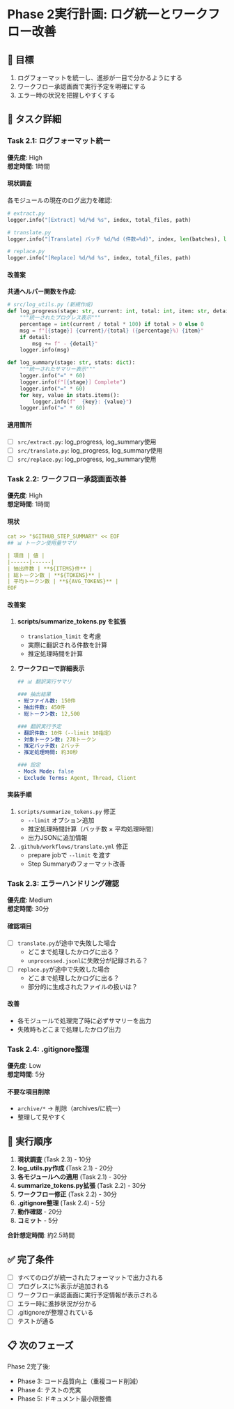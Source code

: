 # Phase 2実行計画: ログ統一とワークフロー改善

## 🎯 目標
1. ログフォーマットを統一し、進捗が一目で分かるようにする
2. ワークフロー承認画面で実行予定を明確にする
3. エラー時の状況を把握しやすくする

## 📝 タスク詳細

### Task 2.1: ログフォーマット統一
**優先度**: High  
**想定時間**: 1時間

#### 現状調査
各モジュールの現在のログ出力を確認:

```python
# extract.py
logger.info("[Extract] %d/%d %s", index, total_files, path)

# translate.py  
logger.info("[Translate] バッチ %d/%d (件数=%d)", index, len(batches), len(batch))

# replace.py
logger.info("[Replace] %d/%d %s", index, total_files, path)
```

#### 改善案
**共通ヘルパー関数を作成**:

```python
# src/log_utils.py (新規作成)
def log_progress(stage: str, current: int, total: int, item: str, detail: str = ""):
    """統一されたプログレス表示"""
    percentage = int(current / total * 100) if total > 0 else 0
    msg = f"[{stage}] {current}/{total} ({percentage}%) {item}"
    if detail:
        msg += f" - {detail}"
    logger.info(msg)

def log_summary(stage: str, stats: dict):
    """統一されたサマリー表示"""
    logger.info("=" * 60)
    logger.info(f"[{stage}] Complete")
    logger.info("=" * 60)
    for key, value in stats.items():
        logger.info(f"  {key}: {value}")
    logger.info("=" * 60)
```

#### 適用箇所
- [ ] `src/extract.py`: log_progress, log_summary使用
- [ ] `src/translate.py`: log_progress, log_summary使用
- [ ] `src/replace.py`: log_progress, log_summary使用

### Task 2.2: ワークフロー承認画面改善
**優先度**: High  
**想定時間**: 1時間

#### 現状
```yaml
cat >> "$GITHUB_STEP_SUMMARY" << EOF
## 📊 トークン使用量サマリ

| 項目 | 値 |
|------|------|
| 抽出件数 | **${ITEMS}件** |
| 総トークン数 | **${TOKENS}** |
| 平均トークン数 | **${AVG_TOKENS}** |
EOF
```

#### 改善案
1. **scripts/summarize_tokens.py を拡張**
   - `translation_limit` を考慮
   - 実際に翻訳される件数を計算
   - 推定処理時間を計算

2. **ワークフローで詳細表示**
   ```yaml
   ## 📊 翻訳実行サマリ
   
   ### 抽出結果
   - 総ファイル数: 150件
   - 抽出件数: 450件
   - 総トークン数: 12,500
   
   ### 翻訳実行予定
   - 翻訳件数: 10件（--limit 10指定）
   - 対象トークン数: 278トークン
   - 推定バッチ数: 2バッチ
   - 推定処理時間: 約30秒
   
   ### 設定
   - Mock Mode: false
   - Exclude Terms: Agent, Thread, Client
   ```

#### 実装手順
1. `scripts/summarize_tokens.py` 修正
   - `--limit` オプション追加
   - 推定処理時間計算（バッチ数 × 平均処理時間）
   - 出力JSONに追加情報
2. `.github/workflows/translate.yml` 修正
   - prepare jobで `--limit` を渡す
   - Step Summaryのフォーマット改善

### Task 2.3: エラーハンドリング確認
**優先度**: Medium  
**想定時間**: 30分

#### 確認項目
- [ ] `translate.py`が途中で失敗した場合
  - どこまで処理したかログに出る？
  - `unprocessed.jsonl`に失敗分が記録される？
- [ ] `replace.py`が途中で失敗した場合
  - どこまで処理したかログに出る？
  - 部分的に生成されたファイルの扱いは？

#### 改善
- 各モジュールで処理完了時に必ずサマリーを出力
- 失敗時もどこまで処理したかログ出力

### Task 2.4: .gitignore整理
**優先度**: Low  
**想定時間**: 5分

#### 不要な項目削除
- `archive/*` → 削除（archives/に統一）
- 整理して見やすく

## 🔄 実行順序

1. **現状調査** (Task 2.3) - 10分
2. **log_utils.py作成** (Task 2.1) - 20分
3. **各モジュールへの適用** (Task 2.1) - 30分
4. **summarize_tokens.py拡張** (Task 2.2) - 30分
5. **ワークフロー修正** (Task 2.2) - 30分
6. **.gitignore整理** (Task 2.4) - 5分
7. **動作確認** - 20分
8. **コミット** - 5分

**合計想定時間**: 約2.5時間

## ✅ 完了条件

- [ ] すべてのログが統一されたフォーマットで出力される
- [ ] プログレスに%表示が追加される
- [ ] ワークフロー承認画面に実行予定情報が表示される
- [ ] エラー時に進捗状況が分かる
- [ ] .gitignoreが整理されている
- [ ] テストが通る

## 📋 次のフェーズ

Phase 2完了後:
- Phase 3: コード品質向上（重複コード削減）
- Phase 4: テストの充実
- Phase 5: ドキュメント最小限整備
